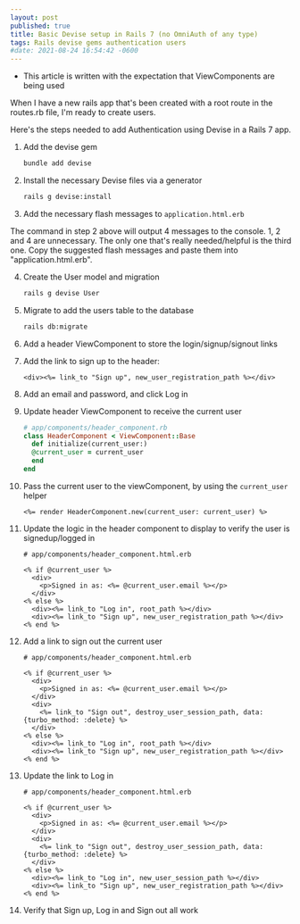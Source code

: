 ```yaml
---
layout: post
published: true
title: Basic Devise setup in Rails 7 (no OmniAuth of any type)
tags: Rails devise gems authentication users
#date: 2021-08-24 16:54:42 -0600
---
```


* This article is written with the expectation that ViewComponents are being used

When I have a new rails app that's been created with a root route in the routes.rb file, I'm ready to create users.

Here's the steps needed to add Authentication using Devise in a Rails 7 app.

1. Add the devise gem

   ```bash
   bundle add devise
   ```

2. Install the necessary Devise files via a generator

   ```bash
   rails g devise:install
   ```

3. Add the necessary flash messages to `application.html.erb`

The command in step 2 above will output 4 messages to the console. 1, 2 and 4 are unnecessary. The only one that's really needed/helpful is the third one. Copy the suggested flash messages and paste them into "application.html.erb".

4. Create the User model and migration

   ```bash
   rails g devise User
   ```

5. Migrate to add the users table to the database

   ```bash
   rails db:migrate
   ```

6. Add a header ViewComponent to store the login/signup/signout links

7. Add the link to sign up to the header:

   ```erb
   <div><%= link_to "Sign up", new_user_registration_path %></div>
   ```

8. Add an email and password, and click Log in
9. Update header ViewComponent to receive the current user

   ```ruby
   # app/components/header_component.rb
   class HeaderComponent < ViewComponent::Base
     def initialize(current_user:)
     @current_user = current_user
     end
   end
   ```

10. Pass the current user to the viewComponent, by using the `current_user` helper

    ```erb
    <%= render HeaderComponent.new(current_user: current_user) %>
    ```

11. Update the logic in the header component to display to verify the user is signedup/logged in

    ```erb
    # app/components/header_component.html.erb

    <% if @current_user %>
      <div>
        <p>Signed in as: <%= @current_user.email %></p>
      </div>
    <% else %>
      <div><%= link_to "Log in", root_path %></div>
      <div><%= link_to "Sign up", new_user_registration_path %></div>
    <% end %>
    ```

12. Add a link to sign out the current user

    ```erb
    # app/components/header_component.html.erb

    <% if @current_user %>
      <div>
        <p>Signed in as: <%= @current_user.email %></p>
      </div>
      <div>
        <%= link_to "Sign out", destroy_user_session_path, data: {turbo_method: :delete} %>
      </div>
    <% else %>
      <div><%= link_to "Log in", root_path %></div>
      <div><%= link_to "Sign up", new_user_registration_path %></div>
    <% end %>
    ```

13. Update the link to Log in

    ```erb
    # app/components/header_component.html.erb

    <% if @current_user %>
      <div>
        <p>Signed in as: <%= @current_user.email %></p>
      </div>
      <div>
        <%= link_to "Sign out", destroy_user_session_path, data: {turbo_method: :delete} %>
      </div>
    <% else %>
      <div><%= link_to "Log in", new_user_session_path %></div>
      <div><%= link_to "Sign up", new_user_registration_path %></div>
    <% end %>
    ```

14. Verify that Sign up, Log in and Sign out all work